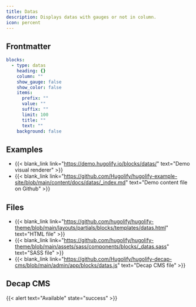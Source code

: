 ```yaml
---
title: Datas
description: Displays datas with gauges or not in column.
icon: percent
---
```


## Frontmatter

```yml
blocks:
  - type: datas
    heading: {}
    column: ""
    show_gauge: false
    show_color: false
    items:
      prefix: ""
      value: ""
      suffix: ""
      limit: 100
      title: ""
      text: ""
    background: false
```

## Examples

- {{< blank_link link="https://demo.hugolify.io/blocks/datas/" text="Demo visual renderer" >}}
- {{< blank_link link="https://github.com/Hugolify/hugolify-example-site/blob/main/content/docs/datas/_index.md" text="Demo content file on Github" >}}

## Files

- {{< blank_link link="https://github.com/hugolify/hugolify-theme/blob/main/layouts/partials/blocks/templates/datas.html" text="HTML file" >}}
- {{< blank_link link="https://github.com/hugolify/hugolify-theme/blob/main/assets/sass/components/blocks/_datas.sass" text="SASS file" >}}
- {{< blank_link link="https://github.com/Hugolify/hugolify-decap-cms/blob/main/admin/app/blocks/datas.js" text="Decap CMS file" >}}

## Decap CMS

{{< alert text="Available" state="success" >}}
